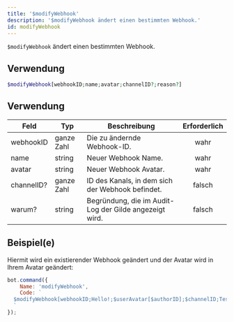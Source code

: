 ```yaml
---
title: '$modifyWebhook'
description: '$modifyWebhook ändert einen bestimmten Webhook.'
id: modifyWebhook
---
```


`$modifyWebhook` ändert einen bestimmten Webhook.

## Verwendung

```php
$modifyWebhook[webhookID;name;avatar;channelID?;reason?]
```

## Verwendung

| Feld       | Typ        | Beschreibung                                           | Erforderlich |
| ---------- | ---------- | ------------------------------------------------------ |:------------:|
| webhookID  | ganze Zahl | Die zu ändernde Webhook-ID.                            |     wahr     |
| name       | string     | Neuer Webhook Name.                                    |     wahr     |
| avatar     | string     | Neuer Webhook Avatar.                                  |     wahr     |
| channelID? | ganze Zahl | ID des Kanals, in dem sich der Webhook befindet.       |    falsch    |
| warum?     | string     | Begründung, die im Audit-Log der Gilde angezeigt wird. |    falsch    |

## Beispiel(e)

Hiermit wird ein existierender Webhook geändert und der Avatar wird in Ihrem Avatar geändert:

```javascript
bot.command({
    Name: 'modifyWebhook',
    Code: `
  $modifyWebhook[webhookID;Hello!;$userAvatar[$authorID];$channelID;Testen!]
  `
});
```